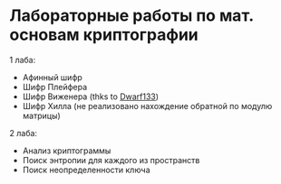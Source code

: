 # Лабораторные работы по мат. основам криптографии

1 лаба:
* Афинный шифр
* Шифр Плейфера
* Шифр Виженера (thks to [Dwarf133](https://github.com/dwarf133))
* Шифр Хилла (не реализовано нахождение обратной по модулю матрицы)

2 лаба:
* Анализ криптограммы
* Поиск энтропии для каждого из пространств
* Поиск неопределенности ключа
